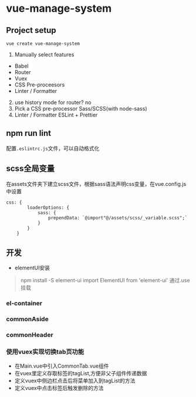 # vue-manage-system

## Project setup

```
vue create vue-manage-system
```

1. Manually select features
* Babel
* Router
* Vuex
* CSS Pre-proceesors
* Linter / Formatter

2. use history mode for router? no
3. Pick a CSS pre-processor Sass/SCSS(with node-sass)
4. Linter / Formatter ESLint + Prettier

## npm run lint
配置`.eslintrc.js`文件，可以自动格式化

## scss全局变量
在assets文件夹下建立scss文件，根据sass语法声明css变量，在vue.config.js中设置
```
css: {
        loaderOptions: {
            sass: {
                prependData: `@import"@/assets/scss/_variable.scss";`
            }
        }
    }
```


## 开发

* elementUI安装
> npm install -S element-ui
> import ElementUI from 'element-ui'
通过.use挂载 

### el-container

### commonAside 

### commonHeader

### 使用vuex实现切换tab页功能
* 在Main.vue中引入CommonTab.vue组件
* 在vuex里定义存取标签的tagList,方便非父子组件传递数据
* 定义vuex中侧边栏点击后将菜单加入到tagList的方法
* 定义vuex中点击标签后触发删除的方法

